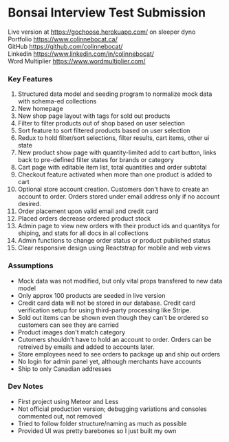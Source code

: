# Bonsai Interview Test Submission

Live version at https://gochoose.herokuapp.com/ on sleeper dyno
<br>Portfolio https://www.colinnebocat.ca/
<br>GitHub https://github.com/colinnebocat/
<br>Linkedin https://www.linkedin.com/in/colinnebocat/
<br>Word Multiplier https://www.wordmultiplier.com/

### Key Features
1. Structured data model and seeding program to normalize mock data with schema-ed collections
2. New homepage
3. New shop page layout with tags for sold out products
4. Filter to filter products out of shop based on user selection
5. Sort feature to sort filtered products based on user selection
6. Redux to hold filter/sort selections, filter results, cart items, other ui state
7. New product show page with quantity-limited add to cart button, links back to pre-defined filter states for brands or category
8. Cart page with editable item list, total quantities and order subtotal
10. Checkout feature activated when more than one product is added to cart
11. Optional store account creation. Customers don't have to create an account to order. Orders stored under email address only if no account desired.
11. Order placement upon valid email and credit card
12. Placed orders decrease ordered product stock
13. Admin page to view new orders with their product ids and quantitys for shiping, and stats for all docs in all collections
14. Admin functions to change order status or product published status
15. Clear responsive design using Reactstrap for mobile and web views

### Assumptions
- Mock data was not modified, but only vital props transfered to new data model
- Only approx 100 products are seeded in live version
- Credit card data will not be stored in our database. Credit card verification setup for using third-party processing like Stripe.
- Sold out items can be shown even though they can't be ordered so customers can see they are carried
- Product images don't match category
- Cutomers shouldn't have to hold an account to order. Orders can be retreived by emails and added to accounts later.
- Store employees need to see orders to package up and ship out orders
- No login for admin panel yet, although merchants have accounts
- Ship to only Canadian addresses

### Dev Notes
- First project using Meteor and Less
- Not official production version; debugging variations and consoles commented out, not removed
- Tried to follow folder structure/naming as much as possible
- Provided UI was pretty barebones so I just built my own
